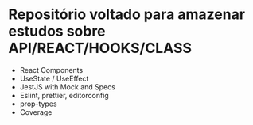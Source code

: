 # Repositório voltado para amazenar estudos sobre API/REACT/HOOKS/CLASS

- React Components
- UseState / UseEffect
- JestJS with Mock and Specs
- Eslint, prettier, editorconfig
- prop-types
- Coverage
